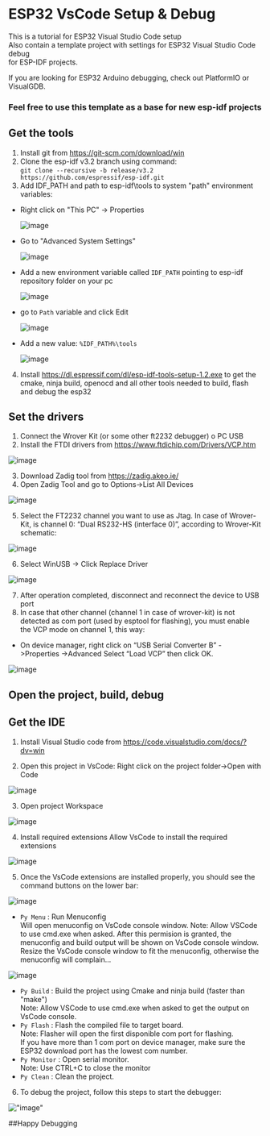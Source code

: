 # ESP32 VsCode Setup & Debug
This is a tutorial for ESP32 Visual Studio Code setup  
Also contain a template project with settings for ESP32 Visual Studio Code debug  
for ESP-IDF projects.

If you are looking for ESP32 Arduino debugging, check out PlatformIO or VisualGDB.

### Feel free to use this template as a base for new esp-idf projects

## Get the tools ##
1. Install git from https://git-scm.com/download/win
2. Clone the esp-idf v3.2 branch using command:  
 `git clone --recursive -b release/v3.2 https://github.com/espressif/esp-idf.git`
3. Add IDF_PATH and path to esp-idf\tools to system "path" environment variables:

- Right click on "This PC" -> Properties    

    ![image](img/env1.jpg) 

- Go to "Advanced System Settings"  

    ![image](img/env2.jpg)  

- Add a new environment variable called `IDF_PATH` pointing to esp-idf repository folder on your pc 

    ![image](img/IDF_PATH.jpg)  

- go to `Path` variable and click Edit  

    ![image](img/win_path.jpg)  

- Add a new value: `%IDF_PATH%\tools`   

    ![image](img/idf_py_path.jpg)   

4. Install https://dl.espressif.com/dl/esp-idf-tools-setup-1.2.exe 
to get the cmake, ninja build, openocd and all other tools needed to build, flash and debug the esp32 

## Set the drivers ##
1. Connect the Wrover Kit (or some other ft2232 debugger) o PC USB
2. Install the FTDI drivers from https://www.ftdichip.com/Drivers/VCP.htm

 ![image](img/DeviceManager1.PNG)

3. Download Zadig tool from https://zadig.akeo.ie/
4. Open Zadig Tool and go to Options->List All Devices

 ![image](img/zadig1.png)

5. Select the FT2232 channel you want to use as Jtag.
In case of Wrover-Kit, is channel 0: “Dual RS232-HS (interface 0)”, according to Wrover-Kit schematic:

 ![image](img/wrover_ft2232.PNG)


6. Select WinUSB -> Click Replace Driver  

 ![image](img/zadig2.PNG)

7. After operation completed, disconnect and reconnect the device to USB port
8. In case that other channel (channel 1 in case of wrover-kit) is not detected as com port (used by esptool for flashing),
you must enable the VCP mode on channel 1, this way:
- On device manager, right click on “USB Serial Converter B” - >Properties ->Advanced
Select “Load VCP” then click OK.

 ![image](img/vcp.PNG)

## Open the project, build, debug ##
## Get the IDE ##
1. Install Visual Studio code from https://code.visualstudio.com/docs/?dv=win

2. Open this project in VsCode: Right click on the project folder->Open with Code

 ![image](img/OpenProject.jpg)

3. Open project Workspace

 ![image](img/OpenWorkspace.jpg)

4. Install required extensions Allow VsCode to install the required extensions

 ![image](img/InstallExtensions.jpg)

5. Once the VsCode extensions are installed properly, you should see the command buttons on the lower bar:

 ![image](img/bar.jpg)

- `Py Menu` : Run Menuconfig  
    Will open menuconfig on VsCode console window.
    Note:   Allow VSCode to use cmd.exe when asked. 
            After this permision is granted, the menuconfig and build output will be shown on VsCode console window. 
            Resize the VsCode console window to fit the menuconfig, otherwise the menuconfig will complain...  

 ![image](img/menuconfig.jpg)

- `Py Build` : Build the project using Cmake and ninja build (faster than "make")  
    Note: Allow VSCode to use cmd.exe when asked to get the output on VsCode console.  
- `Py Flash` : Flash the compiled file to target board.  
    Note: Flasher will open the first disponible com port for flashing.  
    If you have more than 1 com port on device manager, make sure the ESP32 download port has the lowest com number.  
- `Py Monitor` : Open serial monitor.  
    Note: Use CTRL+C to close the monitor  
- `Py Clean` : Clean the project.  

6. To debug the project, follow this steps to start the debugger:   

 !["image"](img/Esp32_win_gdb_debug.jpg)

 ##Happy Debugging